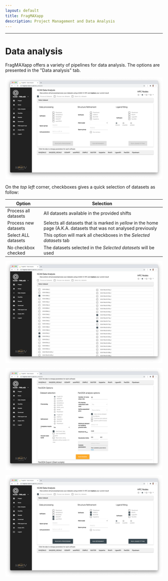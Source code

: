 ```yaml
---
layout: default
title: FragMAXapp
description: Project Management and Data Analysis
---
```


***

# Data analysis

FragMAXapp offers a variety of pipelines for data analysis. The options are presented in the "Data analysis" tab. 

![HOME](https://raw.githubusercontent.com/FragMAX/fragmax.github.io/master/assets/img/analysis1.png)

On the _top left_ corner, checkboxes gives a quick selection of datasets as follow:

|Option|Selection|
|-|-|
|Process all datasets|All datasets available in the provided shifts |
|Process new datasets|Selects all datasets that is marked in *yellow* in the home page (A.K.A. datasets that was not analysed previously|
|Select ALL datasets|This option will mark all checkboxes in the _Selected datasets_ tab |
|No checkbox checked|The datasets selected in the _Selected datasets_ will be used|


![HOME](https://raw.githubusercontent.com/FragMAX/fragmax.github.io/master/assets/img/analysis2.png)


![HOME](https://raw.githubusercontent.com/FragMAX/fragmax.github.io/master/assets/img/analysis3.png)


![HOME](https://raw.githubusercontent.com/FragMAX/fragmax.github.io/master/assets/img/analysis4.png)


